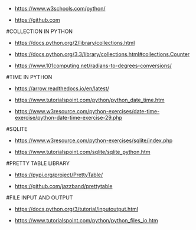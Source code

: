 - https://www.w3schools.com/python/

- https://github.com


#COLLECTION IN PYTHON
- https://docs.python.org/2/library/collections.html

- https://docs.python.org/3.3/library/collections.html#collections.Counter

- https://www.101computing.net/radians-to-degrees-conversions/




#TIME IN PYTHON
- https://arrow.readthedocs.io/en/latest/

- https://www.tutorialspoint.com/python/python_date_time.htm

- https://www.w3resource.com/python-exercises/date-time-exercise/python-date-time-exercise-29.php


#SQLITE
- https://www.w3resource.com/python-exercises/sqlite/index.php

- https://www.tutorialspoint.com/sqlite/sqlite_python.htm


#PRETTY TABLE LIBRARY
- https://pypi.org/project/PrettyTable/

- https://github.com/jazzband/prettytable


#FILE INPUT AND OUTPUT
- https://docs.python.org/3/tutorial/inputoutput.html

- https://www.tutorialspoint.com/python/python_files_io.htm